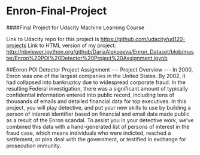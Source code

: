 # Enron-Final-Project

####Final Project for Udacity Machine Learning Course

Link to Udacity repo for this project is https://github.com/udacity/ud120-projects
 Link to HTML version of my project: http://nbviewer.ipython.org/github/DariaAlekseeva/Enron_Dataset/blob/master/Enron%20POI%20Detector%20Project%20Assignment.ipynb

##Enron POI Detector Project Assignment --- Project Overview ---
 In 2000, Enron was one of the largest companies in the United States. By 2002, it had collapsed into bankruptcy due to widespread corporate fraud. In the resulting Federal investigation, there was a significant amount of typically confidential information entered into public record, including tens of thousands of emails and detailed financial data for top executives. In this project, you will play detective, and put your new skills to use by building a person of interest identifier based on financial and email data made public as a result of the Enron scandal. To assist you in your detective work, we've combined this data with a hand-generated list of persons of interest in the fraud case, which means individuals who were indicted, reached a settlement, or plea deal with the government, or testified in exchange for prosecution immunity.
